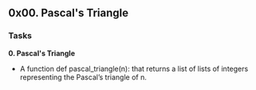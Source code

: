 ## 0x00. Pascal's Triangle

### Tasks

**0. Pascal's Triangle**
* A function def pascal_triangle(n): that returns a list of lists of integers representing the Pascal’s triangle of n.

